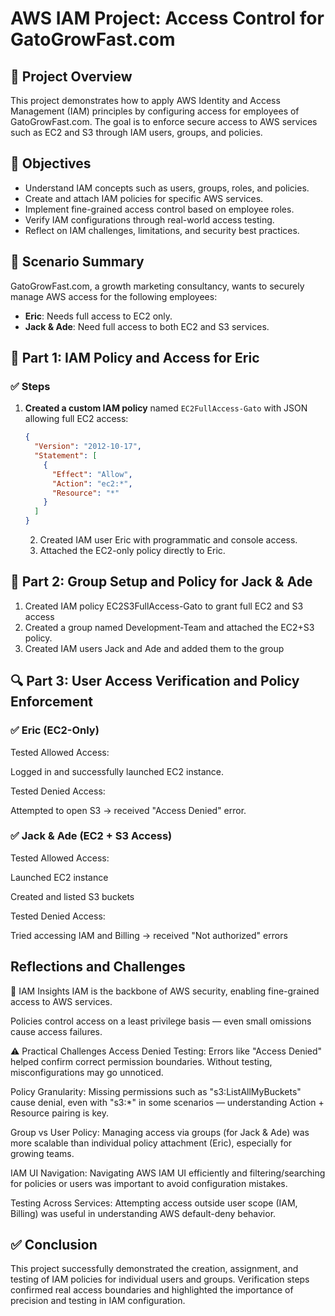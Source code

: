 # AWS IAM Project: Access Control for GatoGrowFast.com

## 📘 Project Overview

This project demonstrates how to apply AWS Identity and Access Management (IAM) principles by configuring access for employees of GatoGrowFast.com. The goal is to enforce secure access to AWS services such as EC2 and S3 through IAM users, groups, and policies.

## 🎯 Objectives

- Understand IAM concepts such as users, groups, roles, and policies.
- Create and attach IAM policies for specific AWS services.
- Implement fine-grained access control based on employee roles.
- Verify IAM configurations through real-world access testing.
- Reflect on IAM challenges, limitations, and security best practices.


## 🧩 Scenario Summary

GatoGrowFast.com, a growth marketing consultancy, wants to securely manage AWS access for the following employees:

- **Eric**: Needs full access to EC2 only.
- **Jack & Ade**: Need full access to both EC2 and S3 services.


## 🔧 Part 1: IAM Policy and Access for Eric

### ✅ Steps

1. **Created a custom IAM policy** named `EC2FullAccess-Gato` with JSON allowing full EC2 access:
   ```json
   {
     "Version": "2012-10-17",
     "Statement": [
       {
         "Effect": "Allow",
         "Action": "ec2:*",
         "Resource": "*"
       }
     ]
   }
   ```
   
   2. Created IAM user Eric with programmatic and console access.
   3. Attached the EC2-only policy directly to Eric.

## 🔧 Part 2: Group Setup and Policy for Jack & Ade

1. Created IAM policy EC2S3FullAccess-Gato to grant full EC2 and S3 access
2. Created a group named Development-Team and attached the EC2+S3 policy.
3. Created IAM users Jack and Ade and added them to the group

## 🔍 Part 3: User Access Verification and Policy Enforcement

### ✅ Eric (EC2-Only)
Tested Allowed Access:

Logged in and successfully launched EC2 instance.

Tested Denied Access:

Attempted to open S3 → received "Access Denied" error.

### ✅ Jack & Ade (EC2 + S3 Access)
Tested Allowed Access:

Launched EC2 instance

Created and listed S3 buckets

Tested Denied Access:

Tried accessing IAM and Billing → received "Not authorized" errors

##  Reflections and Challenges
🔐 IAM Insights
IAM is the backbone of AWS security, enabling fine-grained access to AWS services.

Policies control access on a least privilege basis — even small omissions cause access failures.

⚠️ Practical Challenges
Access Denied Testing:
Errors like "Access Denied" helped confirm correct permission boundaries. Without testing, misconfigurations may go unnoticed.

Policy Granularity:
Missing permissions such as "s3:ListAllMyBuckets" cause denial, even with "s3:*" in some scenarios — understanding Action + Resource pairing is key.

Group vs User Policy:
Managing access via groups (for Jack & Ade) was more scalable than individual policy attachment (Eric), especially for growing teams.

IAM UI Navigation:
Navigating AWS IAM UI efficiently and filtering/searching for policies or users was important to avoid configuration mistakes.

Testing Across Services:
Attempting access outside user scope (IAM, Billing) was useful in understanding AWS default-deny behavior.

## ✅ Conclusion
This project successfully demonstrated the creation, assignment, and testing of IAM policies for individual users and groups. Verification steps confirmed real access boundaries and highlighted the importance of precision and testing in IAM configuration.